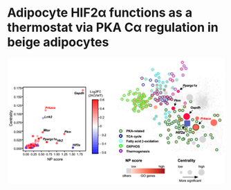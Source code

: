# Adipocyte HIF2α functions as a thermostat via PKA Cα regulation in beige adipocytes
<p align="center">
  
  <img src="sample_plot.png"/>
</p>
